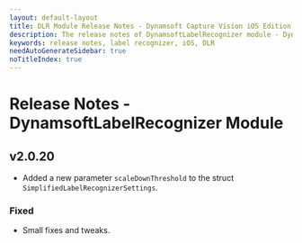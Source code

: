 ```yaml
---
layout: default-layout
title: DLR Module Release Notes - Dynamsoft Capture Vision iOS Edition
description: The release notes of DynamsoftLabelRecognizer module - Dynamsoft Capture Vision iOS Edition.
keywords: release notes, label recognizer, iOS, DLR
needAutoGenerateSidebar: true
noTitleIndex: true
---
```


# Release Notes - DynamsoftLabelRecognizer Module

## v2.0.20

- Added a new parameter `scaleDownThreshold` to the struct `SimplifiedLabelRecognizerSettings`.

### Fixed

- Small fixes and tweaks.
